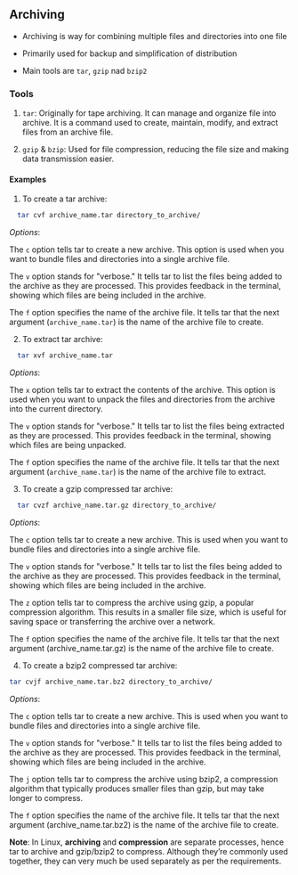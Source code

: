 ## Archiving

- Archiving is way for combining multiple files and directories into one file

- Primarily used for backup and simplification of distribution

- Main tools are `tar`, `gzip` nad `bzip2`

### Tools

1. `tar`: Originally for tape archiving. It can manage and organize file into archive. It is a command used to create, maintain, modify, and extract files from an archive file.

2. `gzip` & `bzip`: Used for file compression, reducing the file size and making data transmission easier.

#### Examples

1. To create a tar archive:

```bash
  tar cvf archive_name.tar directory_to_archive/
```

_Options_:

The `c` option tells tar to create a new archive. This option is used when you want to bundle files and directories into a single archive file.

The `v` option stands for "verbose." It tells tar to list the files being added to the archive as they are processed. This provides feedback in the terminal, showing which files are being included in the archive.

The `f` option specifies the name of the archive file. It tells tar that the next argument (`archive_name.tar`) is the name of the archive file to create.

2. To extract tar archive:

```bash
  tar xvf archive_name.tar
```

_Options_:

The `x` option tells tar to extract the contents of the archive. This option is used when you want to unpack the files and directories from the archive into the current directory.

The `v` option stands for "verbose." It tells tar to list the files being extracted as they are processed. This provides feedback in the terminal, showing which files are being unpacked.

The `f` option specifies the name of the archive file. It tells tar that the next argument (`archive_name.tar`) is the name of the archive file to extract.

3. To create a gzip compressed tar archive:

```bash
  tar cvzf archive_name.tar.gz directory_to_archive/
```

_Options_:

The `c` option tells tar to create a new archive. This is used when you want to bundle files and directories into a single archive file.

The `v` option stands for "verbose." It tells tar to list the files being added to the archive as they are processed. This provides feedback in the terminal, showing which files are being included in the archive.

The `z` option tells tar to compress the archive using gzip, a popular compression algorithm. This results in a smaller file size, which is useful for saving space or transferring the archive over a network.

The `f` option specifies the name of the archive file. It tells tar that the next argument (archive_name.tar.gz) is the name of the archive file to create.

4. To create a bzip2 compressed tar archive:

```bash
tar cvjf archive_name.tar.bz2 directory_to_archive/
```

_Options_:

The `c` option tells tar to create a new archive. This is used when you want to bundle files and directories into a single archive file.

The `v` option stands for "verbose." It tells tar to list the files being added to the archive as they are processed. This provides feedback in the terminal, showing which files are being included in the archive.

The `j` option tells tar to compress the archive using bzip2, a compression algorithm that typically produces smaller files than gzip, but may take longer to compress.

The `f` option specifies the name of the archive file. It tells tar that the next argument (archive_name.tar.bz2) is the name of the archive file to create.

**Note**: In Linux, **archiving** and **compression** are separate processes, hence tar to archive and gzip/bzip2 to compress. Although they’re commonly used together, they can very much be used separately as per the requirements.
